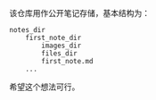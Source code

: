 该仓库用作公开笔记存储，基本结构为：  
```
notes_dir
    first_note_dir
        images_dir
        files_dir
        first_note.md
    ...
```

希望这个想法可行。  